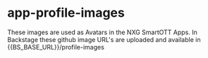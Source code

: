 # app-profile-images

These images are used as Avatars in the NXG SmartOTT Apps.
In Backstage these github image URL's are uploaded and available in {{BS_BASE_URL}}/profile-images
